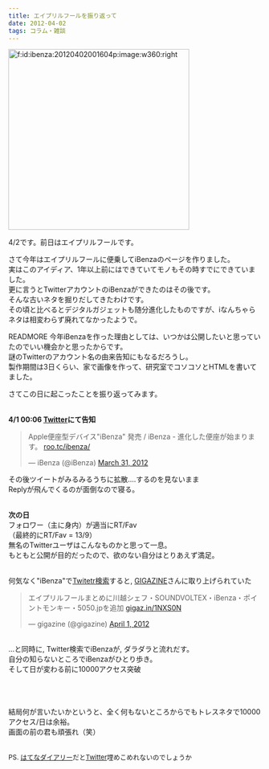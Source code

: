 ```yaml
---
title: エイプリルフールを振り返って
date: 2012-04-02
tags: コラム・雑談
---
```


<span itemscope itemtype="http://schema.org/Photograph"><a href="http://f.hatena.ne.jp/ibenza/20120402001604" class="hatena-fotolife" itemprop="url"><img src="http://cdn-ak.f.st-hatena.com/images/fotolife/i/ibenza/20120402/20120402001604.png" alt="f:id:ibenza:20120402001604p:image:w360:right" title="f:id:ibenza:20120402001604p:image:w360:right" class="hatena-fotolife hatena-image-right" style="width:360px" itemprop="image"></a></span>

4/2です。前日はエイプリルフールです。

さて今年はエイプリルフールに便乗してiBenzaのページを作りました。<br />
実はこのアイディア、1年以上前にはできていてモノもその時すでにできていました。<br />
更に言うとTwitterアカウントのiBenzaができたのはその後です。<br />
そんな古いネタを掘りだしてきたわけです。<br />
その頃と比べるとデジタルガジェットも随分進化したものですが、iなんちゃらネタは相変わらず廃れてなかったようで。

READMORE
今年iBenzaを作った理由としては、いつかは公開したいと思っていたのでいい機会かと思ったからです。<br />
謎のTwitterのアカウント名の由来告知にもなるだろうし。<br />
製作期間は3日くらい、家で画像を作って、研究室でコソコソとHTMLを書いてました。

さてこの日に起こったことを振り返ってみます。

<br /><span class="deco" style="font-weight:bold;">4/1 00:06 <a class="keyword" href="http://d.hatena.ne.jp/keyword/Twitter">Twitter</a>にて告知</span><br />

> Apple便座型デバイス"iBenza" 発売 / iBenza - 進化した便座が始まります。 [roo.tc/ibenza/](http://t.co/QSYS13JH)
> 
> — iBenza (@iBenza) [March 31, 2012](https://twitter.com/iBenza/status/186107242800619523)

その後ツイートがみるみるうちに拡散....するのを見ないまま<br />
Replyが飛んでくるのが面倒なので寝る。

<br /><span class="deco" style="font-weight:bold;">次の日</span><br />
フォロワー（主に身内）が適当にRT/Fav<br />
（最終的にRT/Fav = 13/9）<br />
無名のTwitterユーザはこんなものかと思って一息。<br />
もともと公開が目的だったので、欲のない自分はとりあえず満足。

<br />何気なく"iBenza"で[Twitetr検索](https://twitter.com/#!/search/realtime/iBenza)すると, [GIGAZINE](http://gigazine.net/)さんに取り上げられていた<br />

> エイプリルフールまとめに川越シェフ・SOUNDVOLTEX・iBenza・ポイントモンキー・5050.jpを追加 [gigaz.in/1NXS0N](http://t.co/uuj8IL8Q)
> 
> — gigazine (@gigazine) [April 1, 2012](https://twitter.com/gigazine/status/186280505803673601)

<br />...と同時に, Twitter検索でiBenzaが, ダラダラと流れだす。<br />
自分の知らないところでiBenzaがひとり歩き。<br />
そして日が変わる前に10000アクセス突破

<br /><br /><br />結局何が言いたいかというと、全く何もないところからでもトレスネタで10000アクセス/日は余裕。<br />
画面の前の君も頑張れ（笑）

<br /><span class="deco" style="font-size:small;">PS. <a class="keyword" href="http://d.hatena.ne.jp/keyword/%A4%CF%A4%C6%A4%CA%A5%C0%A5%A4%A5%A2%A5%EA%A1%BC">はてなダイアリー</a>だと<a class="keyword" href="http://d.hatena.ne.jp/keyword/Twitter">Twitter</a>埋めこめれないのでしょうか</span>

